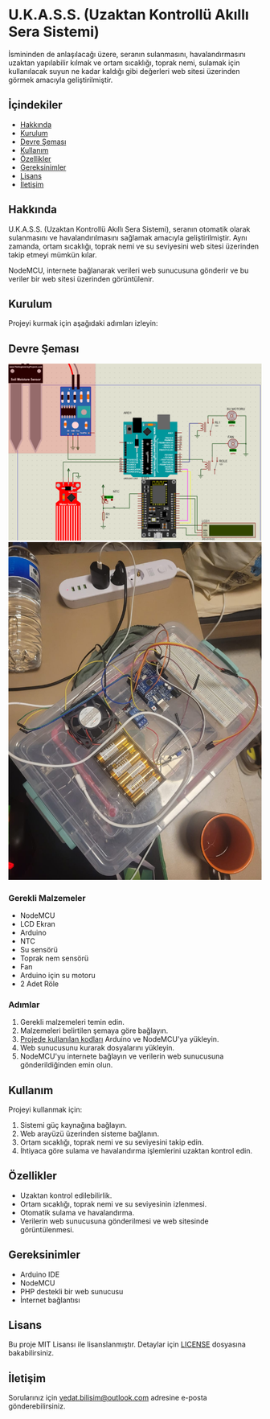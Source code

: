 # U.K.A.S.S. (Uzaktan Kontrollü Akıllı Sera Sistemi)

İsmininden de anlaşılacağı üzere, seranın sulanmasını, havalandırmasını uzaktan yapılabilir kılmak ve ortam sıcaklığı, toprak nemi, sulamak için kullanılacak suyun ne kadar kaldığı gibi değerleri web sitesi üzerinden görmek amacıyla geliştirilmiştir.

## İçindekiler

- [Hakkında](#hakkında)
- [Kurulum](#kurulum)
- [Devre Şeması](#devre-şeması)
- [Kullanım](#kullanım)
- [Özellikler](#özellikler)
- [Gereksinimler](#gereksinimler)
- [Lisans](#lisans)
- [İletişim](#iletişim)

## Hakkında

U.K.A.S.S. (Uzaktan Kontrollü Akıllı Sera Sistemi), seranın otomatik olarak sulanmasını ve havalandırılmasını sağlamak amacıyla geliştirilmiştir. Aynı zamanda, ortam sıcaklığı, toprak nemi ve su seviyesini web sitesi üzerinden takip etmeyi mümkün kılar.

NodeMCU, internete bağlanarak verileri web sunucusuna gönderir ve bu veriler bir web sitesi üzerinden görüntülenir.

## Kurulum

Projeyi kurmak için aşağıdaki adımları izleyin:

## Devre Şeması

![](diagram.png)
![](devre.jpg)

### Gerekli Malzemeler
- NodeMCU
- LCD Ekran
- Arduino
- NTC
- Su sensörü
- Toprak nem sensörü
- Fan
- Arduino için su motoru
- 2 Adet Röle

### Adımlar
1. Gerekli malzemeleri temin edin.
2. Malzemeleri belirtilen şemaya göre bağlayın.
3. [Projede kullanılan kodları](link) Arduino ve NodeMCU'ya yükleyin.
4. Web sunucusunu kurarak dosyalarını yükleyin.
5. NodeMCU'yu internete bağlayın ve verilerin web sunucusuna gönderildiğinden emin olun.

## Kullanım

Projeyi kullanmak için:
1. Sistemi güç kaynağına bağlayın.
2. Web arayüzü üzerinden sisteme bağlanın.
3. Ortam sıcaklığı, toprak nemi ve su seviyesini takip edin.
4. İhtiyaca göre sulama ve havalandırma işlemlerini uzaktan kontrol edin.

## Özellikler

- Uzaktan kontrol edilebilirlik.
- Ortam sıcaklığı, toprak nemi ve su seviyesinin izlenmesi.
- Otomatik sulama ve havalandırma.
- Verilerin web sunucusuna gönderilmesi ve web sitesinde görüntülenmesi.

## Gereksinimler

- Arduino IDE
- NodeMCU
- PHP destekli bir web sunucusu
- İnternet bağlantısı

## Lisans

Bu proje MIT Lisansı ile lisanslanmıştır. Detaylar için [LICENSE](LICENSE) dosyasına bakabilirsiniz.

## İletişim

Sorularınız için [vedat.bilisim@outlook.com](mailto:vedat.bilisim@outlook.com) adresine e-posta gönderebilirsiniz.
